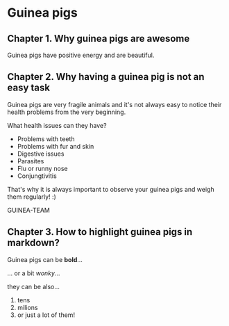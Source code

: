 # Guinea pigs

## Chapter 1. Why guinea pigs are awesome

Guinea pigs have positive energy and are beautiful.

## Chapter 2. Why having a guinea pig is not an easy task

Guinea pigs are very fragile animals and it's not always easy to notice their health problems from the very beginning.

What health issues can they have?

* Problems with teeth
* Problems with fur and skin
* Digestive issues
* Parasites
* Flu or runny nose
* Conjungtivitis

That's why it is always important to observe your guinea pigs and weigh them regularly! :)

GUINEA-TEAM

## Chapter 3. How to highlight guinea pigs in markdown?

Guinea pigs can be **bold**...

... or a bit *wonky*...

they can be also...

1. tens
2. milions
3. or just a lot of them!